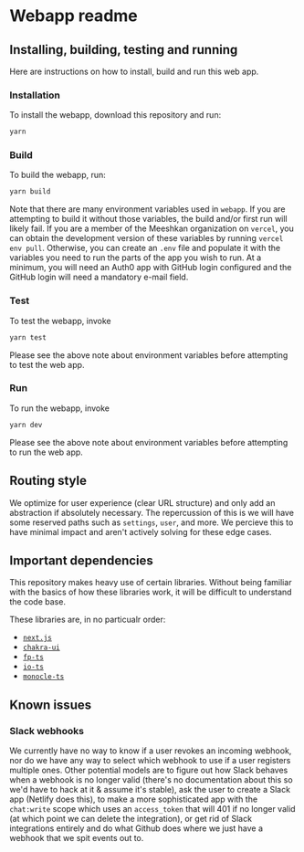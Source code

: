 # Webapp readme

## Installing, building, testing and running

Here are instructions on how to install, build and run this web app.

### Installation

To install the webapp, download this repository and run:

```bash
yarn
```

### Build

To build the webapp, run:

```bash
yarn build
```

Note that there are many environment variables used in `webapp`. If you are attempting to build it without those variables, the build and/or first run will likely fail. If you are a member of the Meeshkan organization on `vercel`, you can obtain the development version of these variables by running `vercel env pull`. Otherwise, you can create an `.env` file and populate it with the variables you need to run the parts of the app you wish to run. At a minimum, you will need an Auth0 app with GitHub login configured and the GitHub login will need a mandatory e-mail field.

### Test

To test the webapp, invoke

```bash
yarn test
```

Please see the above note about environment variables before attempting to test the web app.

### Run

To run the webapp, invoke

```bash
yarn dev
```

Please see the above note about environment variables before attempting to run the web app.

## Routing style

We optimize for user experience (clear URL structure) and only add an abstraction if absolutely necessary. The repercussion of this is we will have some reserved paths such as `settings`, `user`, and more. We percieve this to have minimal impact and aren't actively solving for these edge cases.

## Important dependencies

This repository makes heavy use of certain libraries. Without being familiar with the basics of how these libraries work, it will be difficult to understand the code base.

These libraries are, in no particualr order:

- [`next.js`](https://github.com/zeit/next.js)
- [`chakra-ui`](https://github.com/chakra-ui/chakra-ui)
- [`fp-ts`](https://github.com/gcanti/fp-ts)
- [`io-ts`](https://github.com/gcanti/io-ts)
- [`monocle-ts`](https://github.com/gcanti/monocle-ts)

## Known issues

### Slack webhooks

We currently have no way to know if a user revokes an incoming webhook, nor do we have any way to select which webhook to use if a user registers multiple ones. Other potential models are to figure out how Slack behaves when a webhook is no longer valid (there's no documentation about this so we'd have to hack at it & assume it's stable), ask the user to create a Slack app (Netlify does this), to make a more sophisticated app with the `chat:write` scope which uses an `access_token` that will 401 if no longer valid (at which point we can delete the integration), or get rid of Slack integrations entirely and do what Github does where we just have a webhook that we spit events out to.
